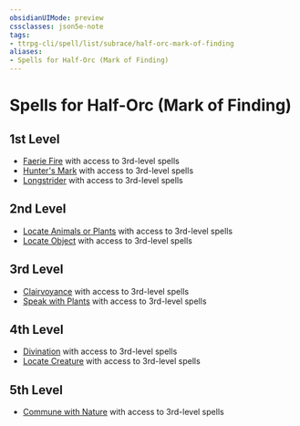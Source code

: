 ```yaml
---
obsidianUIMode: preview
cssclasses: json5e-note
tags:
- ttrpg-cli/spell/list/subrace/half-orc-mark-of-finding
aliases:
- Spells for Half-Orc (Mark of Finding)
---
```

# Spells for Half-Orc (Mark of Finding)

## 1st Level

- [Faerie Fire](Інструменти%20ДМ/CLI/spells/faerie-fire-xphb.md "XPHB") with access to 3rd-level spells
- [Hunter's Mark](Інструменти%20ДМ/CLI/spells/hunters-mark-xphb.md "XPHB") with access to 3rd-level spells
- [Longstrider](Інструменти%20ДМ/CLI/spells/longstrider-xphb.md "XPHB") with access to 3rd-level spells

## 2nd Level

- [Locate Animals or Plants](Інструменти%20ДМ/CLI/spells/locate-animals-or-plants-xphb.md "XPHB") with access to 3rd-level spells
- [Locate Object](Інструменти%20ДМ/CLI/spells/locate-object-xphb.md "XPHB") with access to 3rd-level spells

## 3rd Level

- [Clairvoyance](Інструменти%20ДМ/CLI/spells/clairvoyance-xphb.md "XPHB") with access to 3rd-level spells
- [Speak with Plants](Інструменти%20ДМ/CLI/spells/speak-with-plants-xphb.md "XPHB") with access to 3rd-level spells

## 4th Level

- [Divination](Інструменти%20ДМ/CLI/spells/divination-xphb.md "XPHB") with access to 3rd-level spells
- [Locate Creature](Інструменти%20ДМ/CLI/spells/locate-creature-xphb.md "XPHB") with access to 3rd-level spells

## 5th Level

- [Commune with Nature](Інструменти%20ДМ/CLI/spells/commune-with-nature-xphb.md "XPHB") with access to 3rd-level spells